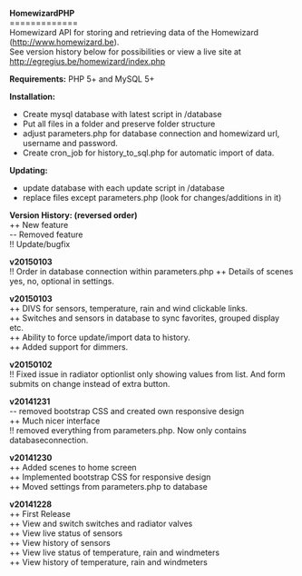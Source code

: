 <b>HomewizardPHP</b><br/>
=============<br/>
Homewizard API for storing and retrieving data of the Homewizard (http://www.homewizard.be).<br/>
See version history below for possibilities or view a live site at http://egregius.be/homewizard/index.php<br/>

<b>Requirements:</b>
PHP 5+ and MySQL 5+

<b>Installation:</b><br/>
- Create mysql database with latest script in /database<br/>
- Put all files in a folder and preserve folder structure<br/>
- adjust parameters.php for database connection and homewizard url, username and password. <br/>
- Create cron_job for history_to_sql.php for automatic import of data.<br/>

<b>Updating:</b><br/>
- update database with each update script in /database<br/>
- replace files except parameters.php (look for changes/additions in it)<br/>

<b>Version History: (reversed order)</b><br/>
 ++ New feature<br/>
 -- Removed feature<br/>
 !! Update/bugfix<br/>

<b>v20150103</b><br/>
!! Order in database connection within parameters.php
++ Details of scenes yes, no, optional in settings. 

<b>v20150103</b><br/>
++ DIVS for sensors, temperature, rain and wind clickable links.<br/>
++ Switches and sensors in database to sync favorites, grouped display etc.<br/>
++ Ability to force update/import data to history.<br/>
++ Added support for dimmers.<br/>

<b>v20150102</b><br/>
!! Fixed issue in radiator optionlist only showing values from list. And form submits on change instead of extra button.<br/>

<b>v20141231</b><br/>
-- removed bootstrap CSS and created own responsive design<br/>
++ Much nicer interface<br/>
!! removed everything from parameters.php. Now only contains databaseconnection.<br/>

<b>v20141230</b><br/>
++ Added scenes to home screen<br/>
++ Implemented bootstrap CSS for responsive design<br/>
++ Moved settings from parameters.php to database<br/>

<b>v20141228</b><br/>
++ First Release<br/>
++ View and switch switches and radiator valves<br/>
++ View live status of sensors<br/>
++ View history of sensors<br/>
++ View live status of temperature, rain and windmeters<br/>
++ View history of temperature, rain and windmeters<br/>
